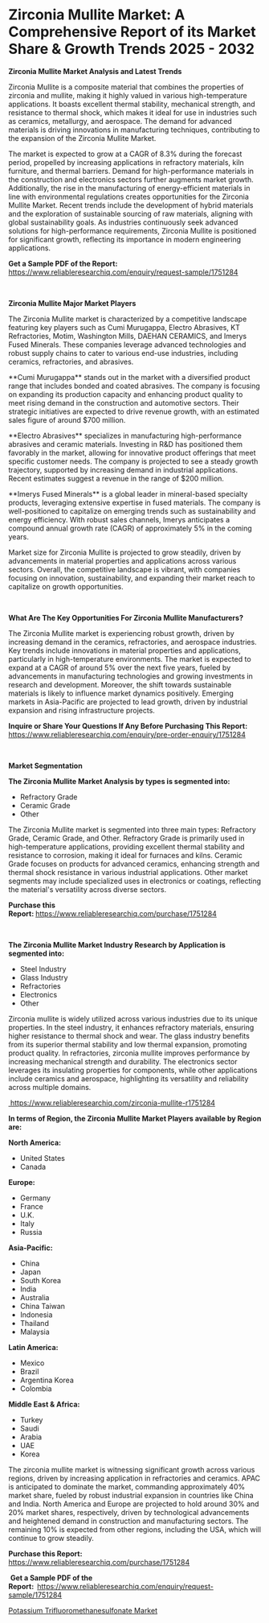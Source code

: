 <p><h1>Zirconia Mullite Market: A Comprehensive Report of its Market Share & Growth Trends 2025 - 2032</h1></p><p><strong>Zirconia Mullite Market Analysis and Latest Trends</strong></p>
<p><p>Zirconia Mullite is a composite material that combines the properties of zirconia and mullite, making it highly valued in various high-temperature applications. It boasts excellent thermal stability, mechanical strength, and resistance to thermal shock, which makes it ideal for use in industries such as ceramics, metallurgy, and aerospace. The demand for advanced materials is driving innovations in manufacturing techniques, contributing to the expansion of the Zirconia Mullite Market.</p><p>The market is expected to grow at a CAGR of 8.3% during the forecast period, propelled by increasing applications in refractory materials, kiln furniture, and thermal barriers. Demand for high-performance materials in the construction and electronics sectors further augments market growth. Additionally, the rise in the manufacturing of energy-efficient materials in line with environmental regulations creates opportunities for the Zirconia Mullite Market. Recent trends include the development of hybrid materials and the exploration of sustainable sourcing of raw materials, aligning with global sustainability goals. As industries continuously seek advanced solutions for high-performance requirements, Zirconia Mullite is positioned for significant growth, reflecting its importance in modern engineering applications.</p></p>
<p><strong>Get a Sample PDF of the Report:&nbsp;</strong> <a href="https://www.reliableresearchiq.com/enquiry/request-sample/1751284?utm_campaign=3130&utm_medium=2&utm_source=Github&utm_content=ia&utm_term=01042025&utm_id=zirconia-mullite">https://www.reliableresearchiq.com/enquiry/request-sample/1751284</a></p>
<p>&nbsp;</p>
<p><strong>Zirconia Mullite Major Market Players</strong></p>
<p><p>The Zirconia Mullite market is characterized by a competitive landscape featuring key players such as Cumi Murugappa, Electro Abrasives, KT Refractories, Motim, Washington Mills, DAEHAN CERAMICS, and Imerys Fused Minerals. These companies leverage advanced technologies and robust supply chains to cater to various end-use industries, including ceramics, refractories, and abrasives.</p><p>**Cumi Murugappa** stands out in the market with a diversified product range that includes bonded and coated abrasives. The company is focusing on expanding its production capacity and enhancing product quality to meet rising demand in the construction and automotive sectors. Their strategic initiatives are expected to drive revenue growth, with an estimated sales figure of around $700 million.</p><p>**Electro Abrasives** specializes in manufacturing high-performance abrasives and ceramic materials. Investing in R&D has positioned them favorably in the market, allowing for innovative product offerings that meet specific customer needs. The company is projected to see a steady growth trajectory, supported by increasing demand in industrial applications. Recent estimates suggest a revenue in the range of $200 million.</p><p>**Imerys Fused Minerals** is a global leader in mineral-based specialty products, leveraging extensive expertise in fused materials. The company is well-positioned to capitalize on emerging trends such as sustainability and energy efficiency. With robust sales channels, Imerys anticipates a compound annual growth rate (CAGR) of approximately 5% in the coming years.</p><p>Market size for Zirconia Mullite is projected to grow steadily, driven by advancements in material properties and applications across various sectors. Overall, the competitive landscape is vibrant, with companies focusing on innovation, sustainability, and expanding their market reach to capitalize on growth opportunities.</p></p>
<p>&nbsp;</p>
<p><strong>What Are The Key Opportunities For Zirconia Mullite Manufacturers?</strong></p>
<p><p>The Zirconia Mullite market is experiencing robust growth, driven by increasing demand in the ceramics, refractories, and aerospace industries. Key trends include innovations in material properties and applications, particularly in high-temperature environments. The market is expected to expand at a CAGR of around 5% over the next five years, fueled by advancements in manufacturing technologies and growing investments in research and development. Moreover, the shift towards sustainable materials is likely to influence market dynamics positively. Emerging markets in Asia-Pacific are projected to lead growth, driven by industrial expansion and rising infrastructure projects.</p></p>
<p><strong>Inquire or Share Your Questions If Any Before Purchasing This Report:</strong> <a href="https://www.reliableresearchiq.com/enquiry/pre-order-enquiry/1751284?utm_campaign=3130&utm_medium=2&utm_source=Github&utm_content=ia&utm_term=01042025&utm_id=zirconia-mullite">https://www.reliableresearchiq.com/enquiry/pre-order-enquiry/1751284</a></p>
<p>&nbsp;</p>
<p><strong>Market Segmentation</strong></p>
<p><strong>The Zirconia Mullite Market Analysis by types is segmented into:</strong></p>
<p><ul><li>Refractory Grade</li><li>Ceramic Grade</li><li>Other</li></ul></p>
<p><p>The Zirconia Mullite market is segmented into three main types: Refractory Grade, Ceramic Grade, and Other. Refractory Grade is primarily used in high-temperature applications, providing excellent thermal stability and resistance to corrosion, making it ideal for furnaces and kilns. Ceramic Grade focuses on products for advanced ceramics, enhancing strength and thermal shock resistance in various industrial applications. Other market segments may include specialized uses in electronics or coatings, reflecting the material's versatility across diverse sectors.</p></p>
<p><strong>Purchase this Report:&nbsp;</strong><a href="https://www.reliableresearchiq.com/purchase/1751284?utm_campaign=3130&utm_medium=2&utm_source=Github&utm_content=ia&utm_term=01042025&utm_id=zirconia-mullite">https://www.reliableresearchiq.com/purchase/1751284</a></p>
<p>&nbsp;</p>
<p><strong>The Zirconia Mullite Market Industry Research by Application is segmented into:</strong></p>
<p><ul><li>Steel Industry</li><li>Glass Industry</li><li>Refractories</li><li>Electronics</li><li>Other</li></ul></p>
<p><p>Zirconia mullite is widely utilized across various industries due to its unique properties. In the steel industry, it enhances refractory materials, ensuring higher resistance to thermal shock and wear. The glass industry benefits from its superior thermal stability and low thermal expansion, promoting product quality. In refractories, zirconia mullite improves performance by increasing mechanical strength and durability. The electronics sector leverages its insulating properties for components, while other applications include ceramics and aerospace, highlighting its versatility and reliability across multiple domains.</p></p>
<p><a href="https://www.reliableresearchiq.com/zirconia-mullite-r1751284?utm_campaign=3130&utm_medium=2&utm_source=Github&utm_content=ia&utm_term=01042025&utm_id=zirconia-mullite">&nbsp;https://www.reliableresearchiq.com/zirconia-mullite-r1751284</a></p>
<p><strong>In terms of Region, the Zirconia Mullite Market Players available by Region are:</strong></p>
<p>
    <p> <strong> North America: </strong>
        <ul>
            <li>United States</li>
            <li>Canada</li>
        </ul>
        </p> 
    <p> <strong> Europe: </strong>
        <ul>
            <li>Germany</li>
            <li>France</li>
            <li>U.K.</li>
            <li>Italy</li>
            <li>Russia</li>
        </ul>
        </p> 
    <p> <strong> Asia-Pacific: </strong>
        <ul>
            <li>China</li>
            <li>Japan</li>
            <li>South Korea</li>
            <li>India</li>
            <li>Australia</li>
            <li>China Taiwan</li>
            <li>Indonesia</li>
            <li>Thailand</li>
            <li>Malaysia</li>
        </ul>
        </p> 
    <p> <strong> Latin America: </strong>
        <ul>
            <li>Mexico</li>
            <li>Brazil</li>
            <li>Argentina Korea</li>
            <li>Colombia</li>
        </ul>
        </p> 
    <p> <strong> Middle East & Africa: </strong>
        <ul>
            <li>Turkey</li>
            <li>Saudi</li>
            <li>Arabia</li>
            <li>UAE</li>
            <li>Korea</li>
        </ul>
    </p>
    </p>
<p><p>The zirconia mullite market is witnessing significant growth across various regions, driven by increasing application in refractories and ceramics. APAC is anticipated to dominate the market, commanding approximately 40% market share, fueled by robust industrial expansion in countries like China and India. North America and Europe are projected to hold around 30% and 20% market shares, respectively, driven by technological advancements and heightened demand in construction and manufacturing sectors. The remaining 10% is expected from other regions, including the USA, which will continue to grow steadily.</p></p>
<p><strong>Purchase this Report: </strong><a href="https://www.reliableresearchiq.com/purchase/1751284?utm_campaign=3130&utm_medium=2&utm_source=Github&utm_content=ia&utm_term=01042025&utm_id=zirconia-mullite">https://www.reliableresearchiq.com/purchase/1751284</a></p>
<p>&nbsp;<strong>Get a Sample PDF of the Report:&nbsp;&nbsp;</strong><a href="https://www.reliableresearchiq.com/enquiry/request-sample/1751284?utm_campaign=3130&utm_medium=2&utm_source=Github&utm_content=ia&utm_term=01042025&utm_id=zirconia-mullite">https://www.reliableresearchiq.com/enquiry/request-sample/1751284</a></p>
<p><strong></strong></p>
<p><p><a href="https://github.com/daphnyvashdi/Market-Research-Report-List-1/blob/main/potassium-trifluoromethanesulfonate-market.md?utm_campaign=3130&utm_medium=2&utm_source=Github&utm_content=ia&utm_term=01042025&utm_id=zirconia-mullite">Potassium Trifluoromethanesulfonate Market</a></p></p>
